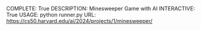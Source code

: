 COMPLETE: True
DESCRIPTION: Minesweeper Game with AI
INTERACTIVE: True
USAGE: python runner.py
URL: https://cs50.harvard.edu/ai/2024/projects/1/minesweeper/
